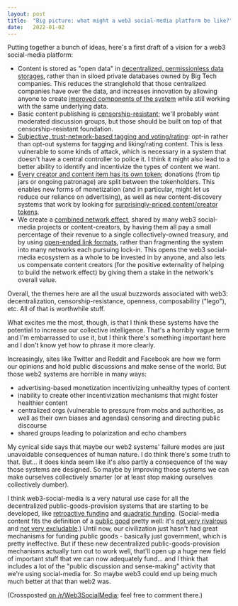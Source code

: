 ```yaml
---
layout: post
title:  "Big picture: what might a web3 social-media platform be like?"
date:   2022-01-02
---
```

Putting together a bunch of ideas, here's a first draft of a vision for a web3 social-media platform:

  - Content is stored as "open data" in [decentralized, permissionless data storages](https://www.reddit.com/r/Web3SocialMedia/comments/rr8cuw/decentralized_permissionless_data_storages/), rather than in siloed private databases owned by Big Tech companies. This reduces the stranglehold that those centralized companies have over the data, and increases innovation by allowing anyone to create [improved components of the system](/2022/01/01/open-data.html) while still working with the same underlying data.
  - Basic content publishing is [censorship-resistant](https://www.reddit.com/r/Web3SocialMedia/comments/rrdtl9/how_to_make_censorshipresistance_viable/); we'll probably want moderated discussion groups, but those should be built on top of that censorship-resistant foundation.
  - [Subjective, trust-network-based tagging and voting/rating](https://www.reddit.com/r/Web3SocialMedia/comments/rttazk/subjective_trustnetworkbased_tagging_and/): opt-in rather than opt-out systems for tagging and liking/rating content. This is less vulnerable to some kinds of attack, which is necessary in a system that doesn't have a central controller to police it. I think it might also lead to a better ability to identify and incentivize the types of content we want.
  - [Every creator and content item has its own token](https://www.reddit.com/r/Web3SocialMedia/comments/rsunoj/contentcreator_tokens_are_retroactivefunding/); donations (from tip jars or ongoing patronage) are split between the tokenholders. This enables new forms of monetization (and in particular, might let us reduce our reliance on advertising), as well as new content-discovery systems that work by looking for [surprisingly-priced content/creator tokens](https://www.reddit.com/r/Web3SocialMedia/comments/rsx0qa/surprisinglypriced_contentcreator_tokens/).
  - We create a [combined network effect](https://www.reddit.com/r/Web3SocialMedia/comments/rrd68w/creating_a_combined_web3_social_media/), shared by many web3 social-media projects or content-creators, by having them all pay a small percentage of their revenue to a single collectively-owned treasury, and by using [open-ended link formats](https://www.reddit.com/r/Web3SocialMedia/comments/rrdhhc/open_data_but_also_openended_links/), rather than fragmenting the system into many networks each pursuing lock-in. This opens the web3 social-media ecosystem as a whole to be invested in by anyone, and also lets us compensate content creators (for the positive externality of helping to build the network effect) by giving them a stake in the network's overall value.

Overall, the themes here are all the usual buzzwords associated with web3: decentralization, censorship-resistance, openness, composability ("lego"), etc. All of that is worthwhile stuff.

What excites me the most, though, is that I think these systems have the potential to increase our collective intelligence. That's a horribly vague term and I'm embarrassed to use it, but I think there's something important here and I don't know yet how to phrase it more clearly.

Increasingly, sites like Twitter and Reddit and Facebook are how we form our opinions and hold public discussions and make sense of the world. But those web2 systems are horrible in many ways:

  - advertising-based monetization incentivizing unhealthy types of content
  - inability to create other incentivization mechanisms that might foster healthier content
  - centralized orgs (vulnerable to pressure from mobs and authorities, as well as their own biases and agendas) censoring and directing public discourse
  - shared groups leading to polarization and echo chambers

My cynical side says that maybe our web2 systems' failure modes are just unavoidable consequences of human nature. I do think there's some truth to that. But... it does kinda seem like it's also partly a consequence of the way those systems are designed. So maybe by improving those systems we can make ourselves collectively smarter (or at least stop making ourselves collectively dumber).

I think web3-social-media is a very natural use case for all the decentralized public-goods-provision systems that are starting to be developed, like [retroactive funding](https://medium.com/ethereum-optimism/retroactive-public-goods-funding-33c9b7d00f0c) and [quadratic funding](https://gitcoin.co/grants/). (Social-media content fits the definition of a [public good](https://en.wikipedia.org/wiki/Public_good_\(economics\)) pretty well: it's [not very rivalrous](https://en.wikipedia.org/wiki/Rivalry_\(economics\)) and [not very excludable](https://en.wikipedia.org/wiki/Excludability).) Until now, our civilization just hasn't had great mechanisms for funding public goods - basically just government, which is pretty ineffective. But if these new decentralized public-goods-provision mechanisms actually turn out to work well, that'll open up a huge new field of important stuff that we can now adequately fund... and I think that includes a lot of the "public discussion and sense-making" activity that we're using social-media for. So maybe web3 could end up being much much better at that than web2 was.

(Crossposted [on /r/Web3SocialMedia](https://www.reddit.com/r/Web3SocialMedia/comments/rukxau/big_picture_what_might_a_web3_socialmedia/); feel free to comment there.)
